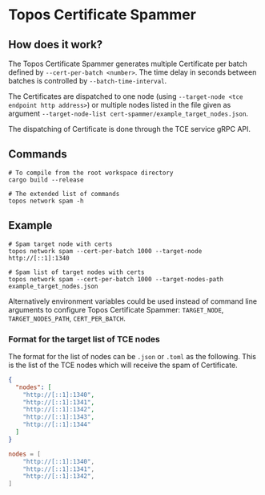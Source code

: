 # Topos Certificate Spammer

## How does it work?

The Topos Certificate Spammer generates multiple Certificate per batch defined by `--cert-per-batch <number>`.
The time delay in seconds between batches is controlled by `--batch-time-interval`.

The Certificates are dispatched to one node (using `--target-node <tce endpoint http address>`) or multiple nodes listed in the file given as
argument `--target-node-list cert-spammer/example_target_nodes.json`.

The dispatching of Certificate is done through the TCE service gRPC API.

## Commands

```
# To compile from the root workspace directory
cargo build --release

# The extended list of commands
topos network spam -h
```

## Example

```
# Spam target node with certs
topos network spam --cert-per-batch 1000 --target-node http://[::1]:1340
```

```
# Spam list of target nodes with certs
topos network spam --cert-per-batch 1000 --target-nodes-path example_target_nodes.json
```
Alternatively environment variables could be used instead of command line arguments to configure Topos Certificate Spammer: `TARGET_NODE`, `TARGET_NODES_PATH`, `CERT_PER_BATCH`.

### Format for the target list of TCE nodes

The format for the list of nodes can be `.json` or `.toml` as the following.
This is the list of the TCE nodes which will receive the spam of Certificate.

```json
{
  "nodes": [
    "http://[::1]:1340",
    "http://[::1]:1341",
    "http://[::1]:1342",
    "http://[::1]:1343",
    "http://[::1]:1344"
  ]
}
```

```toml
nodes = [
    "http://[::1]:1340",
    "http://[::1]:1341",
    "http://[::1]:1342",
]
```
